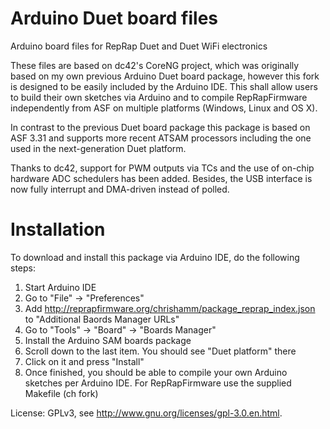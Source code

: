 # Arduino Duet board files
Arduino board files for RepRap Duet and Duet WiFi electronics

These files are based on dc42's CoreNG project, which was originally based on my own previous Arduino Duet board package, however this fork is designed to be easily included by the Arduino IDE. This shall allow users to build their own sketches via Arduino and to compile RepRapFirmware independently from ASF on multiple platforms (Windows, Linux and OS X).

In contrast to the previous Duet board package this package is based on ASF 3.31 and supports more recent ATSAM processors including the one used in the next-generation Duet platform.

Thanks to dc42, support for PWM outputs via TCs and the use of on-chip hardware ADC schedulers has been added. Besides, the USB interface is now fully interrupt and DMA-driven instead of polled.

# Installation

To download and install this package via Arduino IDE, do the following steps:

1. Start Arduino IDE
2. Go to "File" -> "Preferences"
3. Add http://reprapfirmware.org/chrishamm/package_reprap_index.json to "Additional Baords Manager URLs"
4. Go to "Tools" -> "Board" -> "Boards Manager"
5. Install the Arduino SAM boards package
6. Scroll down to the last item. You should see "Duet platform" there
7. Click on it and press "Install"
8. Once finished, you should be able to compile your own Arduino sketches per Arduino IDE. For RepRapFirmware use the supplied Makefile (ch fork)

License: GPLv3, see http://www.gnu.org/licenses/gpl-3.0.en.html.
